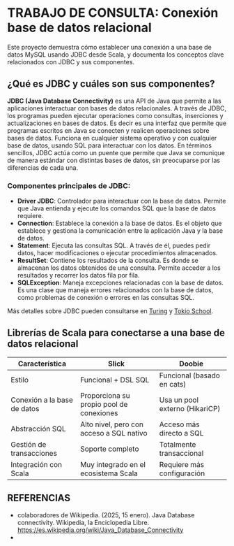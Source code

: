# TRABAJO DE CONSULTA: Conexión base de datos relacional

Este proyecto demuestra cómo establecer una conexión a una base de datos MySQL usando JDBC desde Scala, y documenta los conceptos clave relacionados con JDBC y sus componentes.

## ¿Qué es JDBC y cuáles son sus componentes?

**JDBC (Java Database Connectivity)** es una API de Java que permite a las aplicaciones interactuar con bases de datos relacionales. A través de JDBC, los programas pueden ejecutar operaciones como consultas, inserciones y actualizaciones en bases de datos. Es decir es una interfaz que permite que programas escritos en Java se conecten y realicen operaciones sobre bases de datos. Funciona en cualquier sistema operativo y con cualquier base de datos, usando SQL para interactuar con los datos. En términos sencillos, JDBC actúa como un puente que permite que Java se comunique de manera estándar con distintas bases de datos, sin preocuparse por las diferencias de cada una.


### Componentes principales de JDBC:
- **Driver JDBC**: Controlador para interactuar con la base de datos. Permite que Java entienda y ejecute los comandos SQL que la base de datos requiere.
- **Connection**: Establece la conexión a la base de datos. Es el objeto que establece y gestiona la comunicación entre la aplicación Java y la base de datos. 
- **Statement**: Ejecuta las consultas SQL. A través de él, puedes pedir datos, hacer modificaciones o ejecutar procedimientos almacenados.
- **ResultSet**: Contiene los resultados de la consulta. Es donde se almacenan los datos obtenidos de una consulta. Permite acceder a los resultados y recorrer los datos fila por fila.
- **SQLException**: Maneja excepciones relacionadas con la base de datos. Es una clase que maneja errores relacionados con la base de datos, como problemas de conexión o errores en las consultas SQL.

Más detalles sobre JDBC pueden consultarse en [Turing](https://www.turing.com/kb/what-is-jdbc) y [Tokio School](https://www.tokioschool.com/noticias/jdbc/).

## Librerías de Scala para conectarse a una base de datos relacional

| Característica            | Slick                             | Doobie                           |
|---------------------------|-----------------------------------|----------------------------------|
| Estilo                    | Funcional + DSL SQL               | Funcional (basado en cats)       |
| Conexión a la base de datos | Proporciona su propio pool de conexiones | Usa un pool externo (HikariCP)  |
| Abstracción SQL            | Alto nivel, pero con acceso a SQL nativo | Acceso más directo a SQL        |
| Gestión de transacciones   | Soporte completo                  | Totalmente transaccional        |
| Integración con Scala      | Muy integrado en el ecosistema Scala | Requiere más configuración      |
## REFERENCIAS 
- colaboradores de Wikipedia. (2025, 15 enero). Java Database connectivity. Wikipedia, la Enciclopedia Libre. https://es.wikipedia.org/wiki/Java_Database_Connectivity
- 
